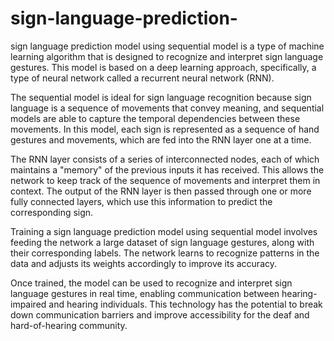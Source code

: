 # sign-language-prediction-
sign language prediction model using sequential model is a type of machine learning algorithm that is designed to recognize and interpret sign language gestures. This model is based on a deep learning approach, specifically, a type of neural network called a recurrent neural network (RNN).

The sequential model is ideal for sign language recognition because sign language is a sequence of movements that convey meaning, and sequential models are able to capture the temporal dependencies between these movements. In this model, each sign is represented as a sequence of hand gestures and movements, which are fed into the RNN layer one at a time.

The RNN layer consists of a series of interconnected nodes, each of which maintains a "memory" of the previous inputs it has received. This allows the network to keep track of the sequence of movements and interpret them in context. The output of the RNN layer is then passed through one or more fully connected layers, which use this information to predict the corresponding sign.

Training a sign language prediction model using sequential model involves feeding the network a large dataset of sign language gestures, along with their corresponding labels. The network learns to recognize patterns in the data and adjusts its weights accordingly to improve its accuracy.

Once trained, the model can be used to recognize and interpret sign language gestures in real time, enabling communication between hearing-impaired and hearing individuals. This technology has the potential to break down communication barriers and improve accessibility for the deaf and hard-of-hearing community.

